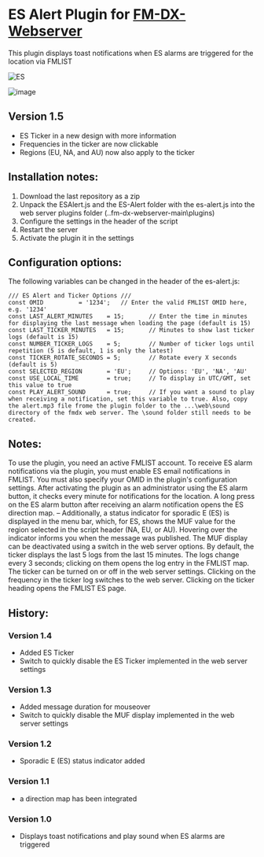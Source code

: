 # ES Alert Plugin for [FM-DX-Webserver](https://github.com/NoobishSVK/fm-dx-webserver)

This plugin displays toast notifications when ES alarms are triggered for the location via FMLIST

![ES](https://github.com/user-attachments/assets/612741f0-5220-49e4-8e1e-3cc723aa5f50)


![image](https://github.com/user-attachments/assets/72b6ae0f-7727-48b6-bbea-29c89b7b12f7)


## Version 1.5 

- ES Ticker in a new design with more information
- Frequencies in the ticker are now clickable
- Regions (EU, NA, and AU) now also apply to the ticker

## Installation notes:

1. 	Download the last repository as a zip
2.	Unpack the ESAlert.js and the ES-Alert folder with the es-alert.js into the web server plugins folder (..fm-dx-webserver-main\plugins)
3.  Configure the settings in the header of the script
4. 	Restart the server
5. 	Activate the plugin it in the settings

## Configuration options:

The following variables can be changed in the header of the es-alert.js:

    /// ES Alert and Ticker Options ///
    const OMID			= '1234';	// Enter the valid FMLIST OMID here, e.g. '1234'
    const LAST_ALERT_MINUTES 	= 15;		// Enter the time in minutes for displaying the last message when loading the page (default is 15)
    const LAST_TICKER_MINUTES 	= 15;		// Minutes to show last ticker logs (default is 15)
    const NUMBER_TICKER_LOGS 	= 5;		// Number of ticker logs until repetition (5 is default, 1 is only the latest) 
    const TICKER_ROTATE_SECONDS	= 5;		// Rotate every X seconds (default is 5)
    const SELECTED_REGION		= 'EU';		// Options: 'EU', 'NA', 'AU'
    const USE_LOCAL_TIME     	= true;		// To display in UTC/GMT, set this value to true
    const PLAY_ALERT_SOUND  	= true;		// If you want a sound to play when receiving a notification, set this variable to true. Also, copy the alert.mp3 file frome the plugin folder to the ...\web\sound directory of the fmdx web server. The \sound folder still needs to be created.


## Notes: 

To use the plugin, you need an active FMLIST account. To receive ES alarm notifications via the plugin, you must enable ES email notifications in FMLIST. You must also specify your OMID in the plugin's configuration settings. After activating the plugin as an administrator using the ES alarm button, it checks every minute for notifications for the location. A long press on the ES alarm button after receiving an alarm notification opens the ES direction map. – Additionally, a status indicator for sporadic E (ES) is displayed in the menu bar, which, for ES, shows the MUF value for the region selected in the script header (NA, EU, or AU). Hovering over the indicator informs you when the message was published. The MUF display can be deactivated using a switch in the web server options. By default, the ticker displays the last 5 logs from the last 15 minutes. The logs change every 3 seconds; clicking on them opens the log entry in the FMLIST map. The ticker can be turned on or off in the web server settings. Clicking on the frequency in the ticker log switches to the web server. Clicking on the ticker heading opens the FMLIST ES page.

## History:

### Version 1.4 

- Added ES Ticker
- Switch to quickly disable the ES Ticker implemented in the web server settings

### Version 1.3 

- Added message duration for mouseover
- Switch to quickly disable the MUF display implemented in the web server settings

### Version 1.2 

- Sporadic E (ES) status indicator added

### Version 1.1 

- a direction map has been integrated

### Version 1.0 

- Displays toast notifications and play sound when ES alarms are triggered
